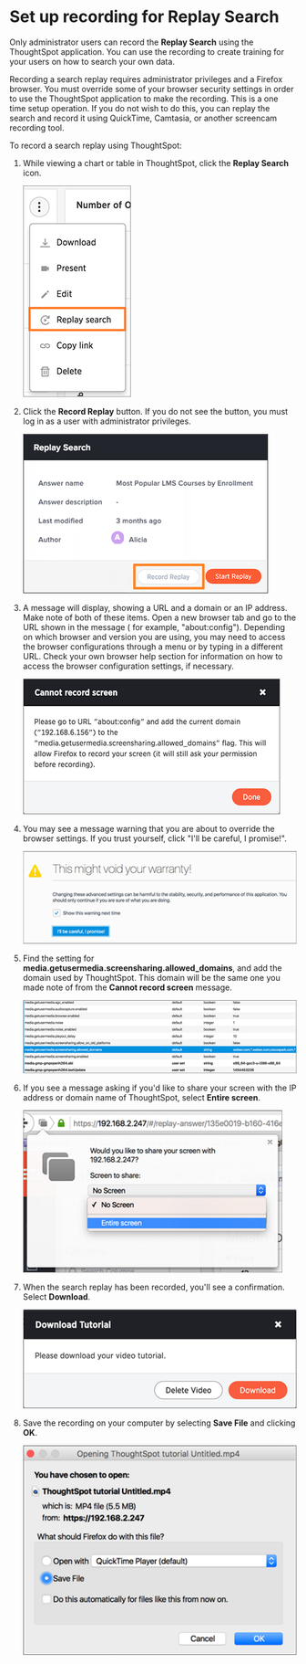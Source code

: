 # Set up recording for Replay Search

Only administrator users can record the **Replay Search** using the ThoughtSpot application. You can use the recording to create training for your users on how to search your own data.

Recording a search replay requires administrator privileges and a Firefox browser. You must override some of your browser security settings in order to use the ThoughtSpot application to make the recording. This is a one time setup operation. If you do not wish to do this, you can replay the search and record it using QuickTime, Camtasia, or another screencam recording tool.

To record a search replay using ThoughtSpot:

1.   While viewing a chart or table in ThoughtSpot, click the **Replay Search** icon. 

     ![](../../images/replay_search_icon.png "The Replay Search icon") 

2.   Click the **Record Replay** button. If you do not see the button, you must log in as a user with administrator privileges. 

     ![](../../images/record_search_replay_0.png "Record Replay button") 

3.   A message will display, showing a URL and a domain or an IP address. Make note of both of these items. Open a new browser tab and go to the URL shown in the message \( for example, "about:config"\). Depending on which browser and version you are using, you may need to access the browser configurations through a menu or by typing in a different URL. Check your own browser help section for information on how to access the browser configuration settings, if necessary.

     ![](../../images/record_search_replay_1.png "Record Search message") 

4.   You may see a message warning that you are about to override the browser settings. If you trust yourself, click "I'll be careful, I promise!". 

     ![](../../images/record_search_replay_2.png "Browser warning message") 

5.   Find the setting for **media.getusermedia.screensharing.allowed\_domains**, and add the domain used by ThoughtSpot. This domain will be the same one you made note of from the **Cannot record screen** message. 

     ![](../../images/record_search_replay_3.png "Set the domain for screensharing") 

6.   If you see a message asking if you'd like to share your screen with the IP address or domain name of ThoughtSpot, select **Entire screen**. 

     ![](../../images/record_search_replay_4.png "Select entire screen") 

7.   When the search replay has been recorded, you'll see a confirmation. Select **Download**. 

     ![](../../images/record_search_replay_5.png "Download the recorded search") 

8.   Save the recording on your computer by selecting **Save File** and clicking **OK**. 

     ![](../../images/record_search_replay_6.png "Record Search save file") 


